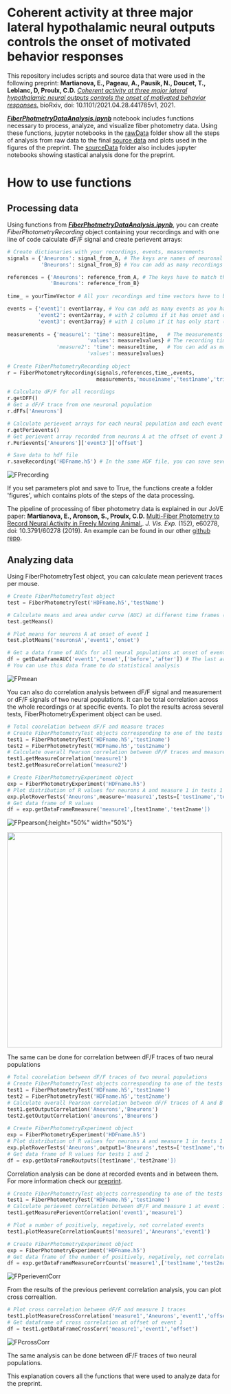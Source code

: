# Coherent activity at three major lateral hypothalamic neural outputs controls the onset of motivated behavior responses

This repository includes scripts and source data that were used in the following preprint: 
__Martianova, E., Pageau, A., Pausik, N., Doucet, T., Leblanc, D, Proulx, C.D.__ [_Coherent activity at three major lateral hypothalamic neural outputs controls the onset of motivated behavior responses._](https://www.biorxiv.org/content/10.1101/2021.04.28.441785v1) bioRxiv, doi: 10.1101/2021.04.28.441785v1, 2021.

[___FiberPhotmetryDataAnalysis.ipynb___](./FiberPhotometryDataAnalysis.ipynb) notebook includes functions necessary to process, analyze, and visualize fiber photometry data. Using these functions, jupyter notebooks in the [rawData](./rawData) folder show all the steps of analysis from raw data to the final [source data](./sourceData) and plots used in the figures of the preprint. The [sourceData](./sourceData) folder also includes jupyter notebooks showing stastical analysis done for the preprint.

# How to use functions

## Processing data
Using functions from [___FiberPhotmetryDataAnalysis.ipynb___](./FiberPhotometryDataAnalysis.ipynb), you can create _FiberPhotometryRecording_ object containing your recordings and with one line of code calculate dF/F signal and create perievent arrays:

```python
# Create dictionaries with your recordings, events, measurements
signals = {'Aneurons': signal_from_A, # The keys are names of neuronal populations, values are vectors of intensity.
           'Bneurons': signal_from_B} # You can add as many recordings as you have from the same animal.

references = {'Aneurons': reference_from_A, # The keys have to match the one in the signals.
              'Bneurons': reference_from_B}
              
time_ = yourTimeVector # All your recordings and time vectors have to be the same length.

events = {'event1': event1array, # You can add as many events as you have. Each event is a 2D array,
          'event2': event2array, # with 2 columns if it has onset and offset (e.g. consumption, immobility bouts),
          'event3': event3array} # with 1 column if it has only start (e.g. air puff, foot shock).
          
measurements = {'measure1': 'time': measure1time,   # The measurements can be for example speed or freezing score.
                          'values': measure1values} # The recording time of the measurements can be not the same as fiber photometry
                'measure2': 'time': measure1time,   # You can add as many measures as you have.
                          'values': measure1values} 
                          
# Create FiberPhotometryRecording object
r = FiberPhotometryRecording(signals,references,time_,events,
                             measurements,'mouse1name','test1name','trialNumber')
                             
# Calculate dF/F for all recordings
r.getDFF()
# Get a dF/F trace from one neuronal population
r.dFFs['Aneurons']

# Calculate perievent arrays for each neural population and each event
r.getPerievents()
# Get perievent array recorded from neurons A at the offset of event 3
r.Perievents['Aneurons']['event3']['offset']

# Save data to hdf file
r.saveRecording('HDFname.h5') # In the same HDF file, you can save several recordings from different mice, tests, and trials
```

![FPrecording](FPrecording.png)

If you set parameters plot and save to True, the functions create a folder 'figures', which contains plots of the steps of the data processing.

The pipeline of processing of fiber photometry data is explained in our JoVE paper:
__Martianova, E., Aronson, S., Proulx, C.D.__ [Multi-Fiber Photometry to Record Neural Activity in Freely Moving Animal.](https://www.jove.com/video/60278/multi-fiber-photometry-to-record-neural-activity-freely-moving). _J. Vis. Exp._ (152), e60278, doi: 10.3791/60278 (2019).
An example can be found in our other [github repo](https://github.com/katemartian/Photometry_data_processing).


## Analyzing data
Using FiberPhotometryTest object, you can calculate mean perievent traces per mouse.

```python
# Create FiberPhotometryTest object
test = FiberPhotometryTest('HDFname.h5','testName')

# Calculate means and area under curve (AUC) at different time frames (default frames are -1s - 0s and 0s - +1s from an event)
test.getMeans()

# Plot means for neurons A at onset of event 1
test.plotMeans('neuronsA','event1','onset')

# Get a data frame of AUCs for all neural populations at onset of event 1
df = getDataFrameAUC('event1','onset',['before','after']) # The last argument sets names to AUC time frames
# You can use this data frame to do statistical analysis
```

![FPmean](FPmean.png)

You can also do correlation analysis between dF/F signal and measurement or dF/F signals of two neural populations. It can be total correlation across the whole recordings or at specific events. To plot the results across several tests, FiberPhotometryExperiment object can be used.

```python
# Total coorelation between dF/F and measure traces
# Create FiberPhotometryTest objects corresponding to one of the tests saved in HDF file.
test1 = FiberPhotometryTest('HDFname.h5','test1name')
test2 = FiberPhotometryTest('HDFname.h5','test2name')
# Calculate overall Pearson correlation between dF/F traces and measure1 traces.
test1.getMeasureCorrelation('measure1')
test2.getMeasureCorrelation('measure2')

# Create FiberPhotometryExperiment object
exp = FiberPhotometryExperiment('HDFname.h5')
# Plot distribution of R values for neurons A and measure 1 in tests 1 and 2
exp.plotRoverTests('Aneurons',measure='measure1',tests=['test1name','test2name']
# Get data frame of R values
df = exp.getDataFrameRmeasure('measure1',[test1name','test2name'])
```
![FPpearson](FPpearson.png){:height="50%" width="50%"}

<img src="FPpearson.png" width="500" height="500">

The same can be done for correlation between dF/F traces of two neural populations

```python
# Total coorelation between dF/F traces of two neural populations
# Create FiberPhotometryTest objects corresponding to one of the tests saved in HDF file.
test1 = FiberPhotometryTest('HDFname.h5','test1name')
test2 = FiberPhotometryTest('HDFname.h5','test2name')
# Calculate overall Pearson correlation between dF/F traces of A and B neurons.
test1.getOutputCorrelation('Aneurons','Bneurons')
test2.getOutputCorrelation('aneurons','Bneurons')
 
# Create FiberPhotometryExperiment object
exp = FiberPhotometryExperiment('HDFname.h5')
# Plot distribution of R values for neurons A and measure 1 in tests 1 and 2
exp.plotRoverTests('Aneurons',output1='Bneurons',tests=['test1name','test2name'])
# Get data frame of R values for tests 1 and 2
df = exp.getDataFrameRoutputs([test1name','test2name'])
```

Correlation analysis can be done at recorded events and in between them. For more information check our [preprint](./2021.04.28.441785v1.full.pdf).

```python
# Create FiberPhotometryTest objects corresponding to one of the tests saved in HDF file.
test1 = FiberPhotometryTest('HDFname.h5','test1name')
# Calculate perievent correlation between dF/F and measure 1 at event 1 and between them
test1.getMeasurePerieventCorrelation('event1','measure1')

# Plot a number of positively, negatively, not correlated events
test1.plotMeasureCorrelationCounts('measure1','Aneurons','event1')

# Create FiberPhotometryExperiment object
exp = FiberPhotometryExperiment('HDFname.h5')
# Get data frame of the number of positively, negatively, not correlated events
df = exp.getDataFrameMeasureCorrCounts('measure1',['test1name','test2name'],['Aneurons','Bneurons'])
```

![FPperieventCorr](FPperieventCorr.png)

From the results of the previous perievent correlation analysis, you can plot cross correaltion.

```python
# Plot cross correlation between dF/F and measure 1 traces 
test1.plotMeasureCrossCorrelation('measure1','Aneurons','event1','offset')
# Get dataframe of cross correlation at offset of event 1
df = test1.getDataFrameCrossCorr('measure1','event1','offset')
```

![FPcrossCorr](FPcrossCorr.png)

The same analysis can be done between dF/F traces of two neural populations.

This explanation covers all the functions that were used to analyze data for the preprint.

